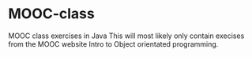 # MOOC-class
MOOC class exercises in Java
This will most likely only contain execises from the MOOC website Intro to Object orientated programming.
